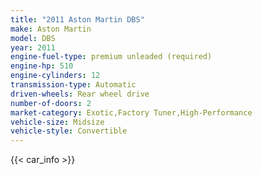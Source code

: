 ```yaml
---
title: "2011 Aston Martin DBS"
make: Aston Martin
model: DBS
year: 2011
engine-fuel-type: premium unleaded (required)
engine-hp: 510
engine-cylinders: 12
transmission-type: Automatic
driven-wheels: Rear wheel drive
number-of-doors: 2
market-category: Exotic,Factory Tuner,High-Performance
vehicle-size: Midsize
vehicle-style: Convertible
---
```


{{< car_info >}}
